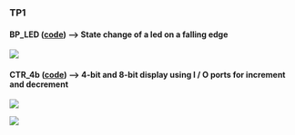 ### TP1



#### BP_LED ([code](TP1/2.BP_LED/BP_LED.a51)) --> State change of a led on a falling edge



![](TP1/2.BP_LED/videos/BP_LED.gif)



#### CTR_4b ([code](TP1/3.CTR_4b/CTR_4b.a51)) --> 4-bit and 8-bit display using I / O ports for increment and decrement


![](TP1/3.CTR_4b/videos/CTR_4b.gif)


![](TP1/3.CTR_4b/videos/CTR_8b.gif)


